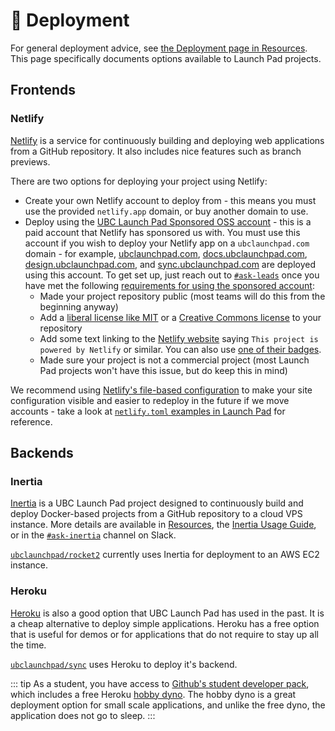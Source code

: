# 🚢 Deployment

For general deployment advice, see [the Deployment page in Resources](/resources/deployment.md). This page specifically documents options available to Launch Pad projects.

## Frontends

### Netlify

[Netlify](https://www.netlify.com/) is a service for continuously building and deploying web applications from a GitHub repository. It also includes nice features such as branch previews.

There are two options for deploying your project using Netlify:

* Create your own Netlify account to deploy from - this means you must use the provided `netlify.app` domain, or buy another domain to use.
* Deploy using the [UBC Launch Pad Sponsored OSS account](https://app.netlify.com/teams/launchpad-oss/sites) - this is a paid account that Netlify has sponsored us with. You must use this account if you wish to deploy your Netlify app on a `ubclaunchpad.com` domain - for example, [ubclaunchpad.com](https://ubclaunchpad.com), [docs.ubclaunchpad.com](https://docs.ubclaunchpad.com), [design.ubclaunchpad.com](https://design.ubclaunchpad.com), and [sync.ubclaunchpad.com](https://sync.ubclaunchpad.com) are deployed using this account. To get set up, just reach out to [`#ask-leads`](https://ubclaunchpad.slack.com/archives/CK935RD3Q) once you have met the following [requirements for using the sponsored account](https://www.netlify.com/legal/open-source-policy/):
  * Made your project repository public (most teams will do this from the beginning anyway)
  * Add a [liberal license like MIT](https://opensource.org/licenses) or a [Creative Commons license](https://creativecommons.org/choose/) to your repository
  * Add some text linking to the [Netlify website](https://www.netlify.com/) saying `This project is powered by Netlify` or similar. You can also use [one of their badges](https://www.netlify.com/press/#badges).
  * Made sure your project is not a commercial project (most Launch Pad projects won't have this issue, but do keep this in mind)

We recommend using [Netlify's file-based configuration](https://docs.netlify.com/configure-builds/file-based-configuration) to make your site configuration visible and easier to redeploy in the future if we move accounts - take a look at [`netlify.toml` examples in Launch Pad](https://sourcegraph.com/search?patternType=literal&q=repo:^github.com/ubclaunchpad/*+file:netlify.toml) for reference.

## Backends

### Inertia

[Inertia](https://github.com/ubclaunchpad/inertia) is a UBC Launch Pad project designed to continuously build and deploy Docker-based projects from a GitHub repository to a cloud VPS instance. More details are available in [Resources](/resources/deployment.md#inertia), the [Inertia Usage Guide](https://inertia.ubclaunchpad.com/), or in the [`#ask-inertia`](https://ubclaunchpad.slack.com/archives/CJVF27QUS) channel on Slack.

[`ubclaunchpad/rocket2`](https://github.com/ubclaunchpad/rocket2) currently uses Inertia for deployment to an AWS EC2 instance.

### Heroku

[Heroku](/resources/deployment.md#heroku) is also a good option that UBC Launch Pad has used in the past. It is a cheap alternative to deploy simple applications. Heroku has a free option that is useful for demos or for applications that do not require to stay up all the time.

[`ubclaunchpad/sync`](https://github.com/ubclaunchpad/sync) uses Heroku to deploy it's backend.

::: tip
As a student, you have access to [Github's student developer pack](https://education.github.com/pack), which includes a free Heroku [hobby dyno](https://devcenter.heroku.com/articles/dyno-types). The hobby dyno is a great deployment option for small scale applications, and unlike the free dyno, the application does not go to sleep.
:::
